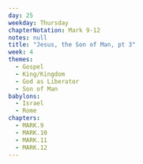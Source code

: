 ```yaml
---
day: 25
weekday: Thursday
chapterNotation: Mark 9-12
notes: null
title: "Jesus, the Son of Man, pt 3"
week: 4
themes:
  - Gospel
  - King/Kingdom
  - God as Liberator
  - Son of Man
babylons:
  - Israel
  - Rome
chapters:
  - MARK.9
  - MARK.10
  - MARK.11
  - MARK.12
---
```

